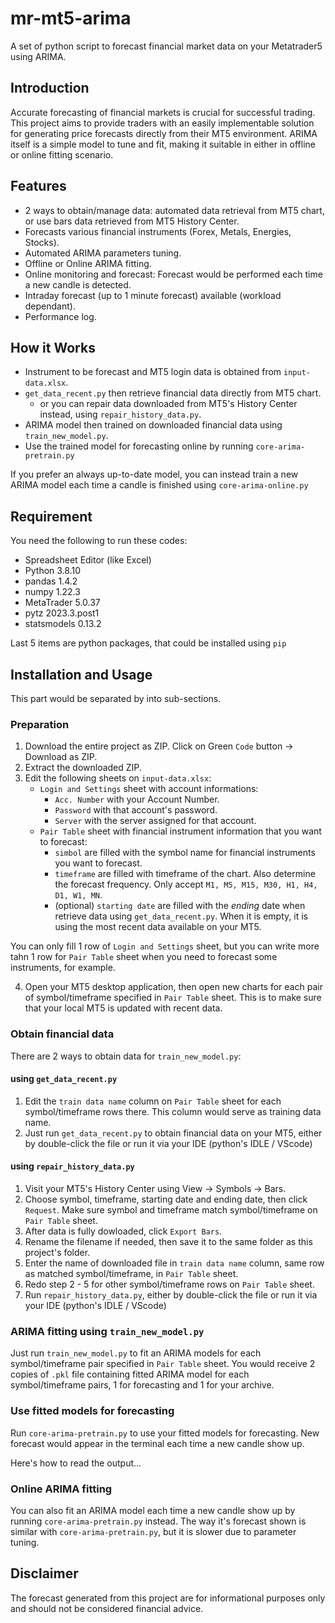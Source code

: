 # mr-mt5-arima
A set of python script to forecast financial market data on your Metatrader5 using ARIMA.

## Introduction
Accurate forecasting of financial markets is crucial for successful trading. This project aims to provide traders with an easily implementable solution for generating price forecasts directly from their MT5 environment. ARIMA itself is a simple model to tune and fit, making it suitable in either in offline or online fitting scenario.

## Features
* 2 ways to obtain/manage data: automated data retrieval from MT5 chart, or use bars data retrieved from MT5 History Center.
* Forecasts various financial instruments (Forex, Metals, Energies, Stocks).
* Automated ARIMA parameters tuning.
* Offline or Online ARIMA fitting.
* Online monitoring and forecast: Forecast would be performed each time a new candle is detected.
* Intraday forecast (up to 1 minute forecast) available (workload dependant).
* Performance log.

## How it Works
* Instrument to be forecast and MT5 login data is obtained from `input-data.xlsx`.
* `get_data_recent.py` then retrieve financial data directly from MT5 chart.
  * or you can repair data downloaded from MT5's History Center instead, using `repair_history_data.py`.
* ARIMA model then trained on downloaded financial data using `train_new_model.py`.
* Use the trained model for forecasting online by running `core-arima-pretrain.py`

If you prefer an always up-to-date model, you can instead train a new ARIMA model each time a candle is finished using `core-arima-online.py`

## Requirement
You need the following to run these codes:
* Spreadsheet Editor (like Excel)
* Python 3.8.10
* pandas 1.4.2
* numpy 1.22.3
* MetaTrader 5.0.37
* pytz 2023.3.post1
* statsmodels 0.13.2

Last 5 items are python packages, that could be installed using `pip`

## Installation and Usage
This part would be separated by into sub-sections.

### Preparation
1. Download the entire project as ZIP. Click on Green `Code` button -> Download as ZIP.
2. Extract the downloaded ZIP.
3. Edit the following sheets on `input-data.xlsx`:
   * `Login and Settings` sheet with account informations:
     * `Acc. Number` with your Account Number.
     * `Password` with that account's password.
     * `Server` with the server assigned for that account.
   * `Pair Table` sheet with financial instrument information that you want to forecast:
     * `simbol` are filled with the symbol name for financial instruments you want to forecast.
     * `timeframe` are filled with timeframe of the chart. Also determine the forecast frequency. Only accept `M1, M5, M15, M30, H1, H4, D1, W1, MN`.
     * (optional) `starting date` are filled with the _ending_ date when retrieve data using `get_data_recent.py`. When it is empty, it is using the most recent data available on your MT5.

You can only fill 1 row of `Login and Settings` sheet, but you can write more tahn 1 row for `Pair Table` sheet when you need to forecast some instruments, for example.

4. Open your MT5 desktop application, then open new charts for each pair of symbol/timeframe specified in `Pair Table` sheet. This is to make sure that your local MT5 is updated with recent data.

### Obtain financial data
There are 2 ways to obtain data for `train_new_model.py`:

#### using `get_data_recent.py`
1. Edit the `train data name` column on `Pair Table` sheet for each symbol/timeframe rows there. This column would serve as training data name.
2. Just run `get_data_recent.py` to obtain financial data on your MT5, either by double-click the file or run it via your IDE (python's IDLE / VScode)

#### using `repair_history_data.py`
1. Visit your MT5's History Center using View -> Symbols -> Bars.
2. Choose symbol, timeframe, starting date and ending date, then click `Request`. Make sure symbol and timeframe match symbol/timeframe on `Pair Table` sheet.
3. After data is fully dowloaded, click `Export Bars`.
4. Rename the filename if needed, then save it to the same folder as this project's folder.
5. Enter the name of downloaded file in `train data name` column, same row as matched symbol/timeframe, in `Pair Table` sheet.
6. Redo step 2 - 5 for other symbol/timeframe rows on `Pair Table` sheet.
7. Run `repair_history_data.py`, either by double-click the file or run it via your IDE (python's IDLE / VScode)

### ARIMA fitting using `train_new_model.py`
Just run `train_new_model.py` to fit an ARIMA models for each symbol/timeframe pair specified in `Pair Table` sheet. You would receive 2 copies of `.pkl` file containing fitted ARIMA model for each symbol/timeframe pairs, 1 for forecasting and 1 for your archive.

### Use fitted models for forecasting
Run `core-arima-pretrain.py` to use your fitted models for forecasting. New forecast would appear in the terminal each time a new candle show up.

Here's how to read the output...

### Online ARIMA fitting
You can also fit an ARIMA model each time a new candle show up by running `core-arima-pretrain.py` instead. The way it's forecast shown is similar with `core-arima-pretrain.py`, but it is slower due to parameter tuning.

## Disclaimer
The forecast generated from this project are for informational purposes only and should not be considered financial advice.


